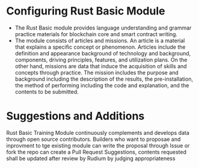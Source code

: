 # Configuring Rust Basic Module
* The Rust Basic module provides language understanding and grammar practice materials for blockchain core and smart contract writing.
* The module consists of articles and missions. An article is a material that explains a specific concept or phenomenon. Articles include the definition and appearance background of technology and background, components, driving principles, features, and utilization plans. On the other hand, missions are data that induce the acquisition of skills and concepts through practice. The mission includes the purpose and background including the description of the results, the pre-installation, the method of performing including the code and explanation, and the contents to be submitted.

# Suggestions and Additions
Rust Basic Training Module continuously complements and develops data through open source contributors. Builders who want to proposae and inprovment to tge existing module can write the proposal through Issue or fork the repo can create a Pull Request
Suggestions, contents requested shall be updated after review by Rudium by judging appropriateness
